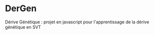 DerGen
======

Dérive Génétique : projet en javascript pour l'apprentissage de la dérive génétique en SVT
